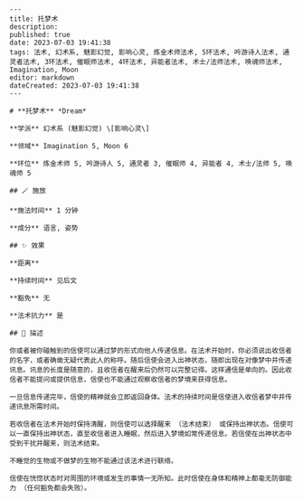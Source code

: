 
    ---
    title: 托梦术
    description: 
    published: true
    date: 2023-07-03 19:41:38
    tags: 法术, 幻术系, 魅影幻觉, 影响心灵, 炼金术师法术, 5环法术, 吟游诗人法术, 通灵者法术, 3环法术, 催眠师法术, 4环法术, 异能者法术, 术士/法师法术, 唤魂师法术, Imagination, Moon
    editor: markdown
    dateCreated: 2023-07-03 19:41:38
    ---

    # **托梦术** *Dream*

    **学派** 幻术系 (魅影幻觉) \[影响心灵\] 

    **领域** Imagination 5, Moon 6

    **环位** 炼金术师 5, 吟游诗人 5, 通灵者 3, 催眠师 4, 异能者 4, 术士/法师 5, 唤魂师 5

    ## 🪄 施放

    **施法时间** 1 分钟

    **成分** 语言, 姿势

    ## ✨ 效果  

    **距离**   

    **持续时间** 见后文 

    **豁免** 无

    **法术抗力** 是

    ## 📖 描述

    你或者被你碰触到的信使可以通过梦的形式向他人传递信息。在法术开始时，你必须说出收信者的名字，或者确凿无疑代表此人的称呼。随后信使会进入出神状态，随即出现在对像梦中并传递讯息。讯息的长度是随意的，且收信者在醒来后仍然可以完整记得。这样通信是单向的。因此收信者不能提问或提供信息，信使也不能通过观察收信者的梦境来获得信息。

    一旦信息传递完毕，信使的精神就会立即返回身体。法术的持续时间是信使进入收信者梦中并传递讯息所需时间。

    若收信者在法术开始时保持清醒，则信使可以选择醒来 （法术结束） 或保持出神状态。信使可以一直保持出神状态，直至收信者进入睡眠，然后进入梦境如常传递信息。若信使在出神状态中受到干扰并醒来，则法术结束。

    不睡觉的生物或不做梦的生物不能通过该法术进行联络。

    信使在恍惚状态时对周围的环境或发生的事情一无所知。此时信使在身体和精神上都毫无防御能力 （任何豁免都会失败）。
    